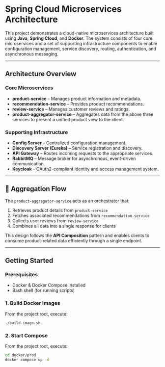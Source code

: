 # Spring Cloud Microservices Architecture

This project demonstrates a cloud-native microservices architecture built using **Java**, **Spring Cloud**, and **Docker**. The system consists of four core microservices and a set of supporting infrastructure components to enable configuration management, service discovery, routing, authentication, and asynchronous messaging.

---

## Architecture Overview

### Core Microservices

- **product-service** – Manages product information and metadata.
- **recommendation-service** – Provides product recommendations.
- **review-service** – Manages customer reviews and ratings.
- **product-aggregator-service** – Aggregates data from the above three services to present a unified product view to the client.

### Supporting Infrastructure

- **Config Server** – Centralized configuration management.
- **Discovery Server (Eureka)** – Service registration and discovery.
- **API Gateway** – Routes incoming requests to the appropriate services.
- **RabbitMQ** – Message broker for asynchronous, event-driven communication.
- **Keycloak** – OAuth2-compliant identity and access management system.

---

## 🔄 Aggregation Flow

The `product-aggregator-service` acts as an orchestrator that:

1. Retrieves product details from `product-service`
2. Fetches associated recommendations from `recommendation-service`
3. Collects user reviews from `review-service`
4. Combines all data into a single response for clients

This design follows the **API Composition** pattern and enables clients to consume product-related data efficiently through a single endpoint.

---

## Getting Started

### Prerequisites

- Docker & Docker Compose installed
- Bash shell (for running scripts)

### 1. Build Docker Images

From the project root, execute:

```bash
./build-image.sh
```
### 2. Start Compose

From the project root, execute:

```bash
cd docker/prod
docker compose up -d
```

